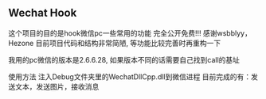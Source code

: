 <h2>Wechat Hook</h2>

这个项目的目的是hook微信pc一些常用的功能
完全公开免费!!!
感谢wsbblyy，Hezone
目前项目代码和结构非常简陋, 等功能比较完善时再重构一下

我用的pc微信的版本是2.6.6.28, 如果版本不同的话需要自己找到call的基址

使用方法
注入Debug文件夹里的WechatDllCpp.dll到微信进程
目前完成的有：发送文本，发送图片，接收消息
